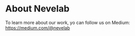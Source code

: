# About Nevelab
To learn more about our work, yo can follow us on Medium: https://medium.com/@nevelab
